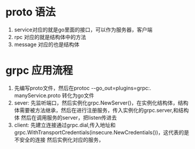 # proto 语法
1. service对应的就是go里面的接口，可以作为服务器，客户端
2. rpc 对应的就是结构体中的方法
3. message 对应的也是结构体

# grpc 应用流程
1. 先编写proto文件，然后在protoc --go_out=plugins=grpc:.  manyService.proto 转化为go文件
2. sever:
   先监听端口，然后实例化grpc.NewServer()，在实例化结构体，结构体需要被方法继承，然后在进行注册服务，传入实例化的grpc.server,和结构体
   然后在调用服务的server，把listen传进去
3. client:
   先建立连接通过grpc.dial,传入地址和grpc.WithTransportCredentials(insecure.NewCredentials())，这代表的是不安全的连接
   然后实例化对应的服务，